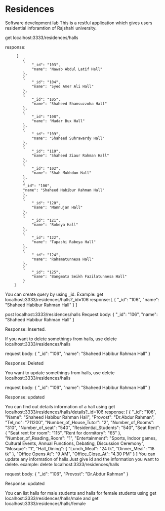 # Residences
Software development lab
This is a restful application which gives users residential inforamtion of Rajshahi university.

get localhost:3333/residences/halls


response:

         [
            {
                "_id": "103",
                "name": "Nawab Abdul Latif Hall"
            },
            {
                "_id": "104",
                "name": "Syed Amer Ali Hall"
            },
            {
                "_id": "105",
                "name": "Shaheed Shamsuzzoha Hall"
            },
            {
                "_id": "108",
                "name": "Madar Bux Hall"
            },
            {
                "_id": "109",
                "name": "Shaheed Suhrawardy Hall"
            },
            {
                "_id": "110",
                "name": "Shaheed Ziaur Rahman Hall"
            },
            {
                "_id": "102",
                "name": "Shah Mukhdum Hall"
            },
            {
            "_id": "106",
            "name": "Shaheed Habibur Rahman Hall"
            },
            {
                "_id": "120",
                "name": "Mannujan Hall"
            },
            {
                "_id": "121",
                "name": "Rokeya Hall"
            },
            {
                "_id": "122",
                "name": "Tapashi Rabeya Hall"
            },
            {
                "_id": "124",
                "name": "Rahamatunnesa Hall"
            },
            {
                "_id": "125",
                "name": "Bangmata Seikh Fazilatunnesa Hall"
            }
        ]

   You can create query by using _id.
   Example: 
   get localhost:3333/residences/halls?_id=106
   response:
           [
               {
                    "_id": "106",
                    "name": "Shaheed Habibur Rahman Hall"
                }
           ]


post localhost:3333/residences/halls
Request body:
            {
                    "_id": "106",
                    "name": "Shaheed Habibur Rahman Hall"
            }
            
 Response:
          Inserted.
 
 If you want to delete somethings from halls,
 use 
 delete localhost:3333/residences/halls
 
 request body:
             {
                    "_id": "106",
                    "name": "Shaheed Habibur Rahman Hall"
            }
            
  Response:
          Deleted
          
 You want to update somethings from halls,
 use 
 delete localhost:3333/residences/halls
 
 request body:
             {
                    "_id": "106",
                    "name": "Shaheed Habibur Rahman Hall"
            }
            
  Response:
          updated       
 
          
 You can find out details information of a hall using
 get localhost:3333/residences/halls/details?_id=106
 response:
         [
            {
                "_id": "106",
                "Name": "Shaheed Habibur Rahman Hall",
                "Provost": "Dr.Abdur Rahman",
                "Tel_no": "711200",
                "Number_of_House_Tutor": "2",
                "Number_of_Rooms": "310",
                "Number_of_seat": "540",
                "Residential_Students": "540",
                "Seat Rent": {
                    "Seat rent for room": "115",
                    "Rent for dormitory": "65"
                },
                "Number_of_Reading_Room": "1",
                "Entertainment": "Sports, Indoor games, Cultural Events, Annual Functions, Debating, Discussion Ceremony",
                "Mosque": "1",
                "Hall_Dining": {
                    "Lunch_Meal": "24 tk",
                    "Dinner_Meal": "18 tk"
                },
                "Office Opens At": "9 AM",
                "Office_Close_At": "4.30 PM"
            }
        ]
You can update any information of halls.Just give id and the information you want to delete.
example:
delete localhost:3333/residences/halls
 
 request body:
             {
                    "_id": "106",
                    "Provost": "Dr.Abdur Rahman"
            }
            
  Response:
          updated 

You can list halls for male students and halls for female students
using 
get localhost:3333/residences/halls/male and
get localhost:3333/residences/halls/female
